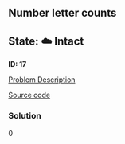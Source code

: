 ## Number letter counts

## State: :cloud: **Intact**

**ID: 17**

[Problem Description](https://projecteuler.net/problem=17)

[Source code](main.cpp)

### Solution
0